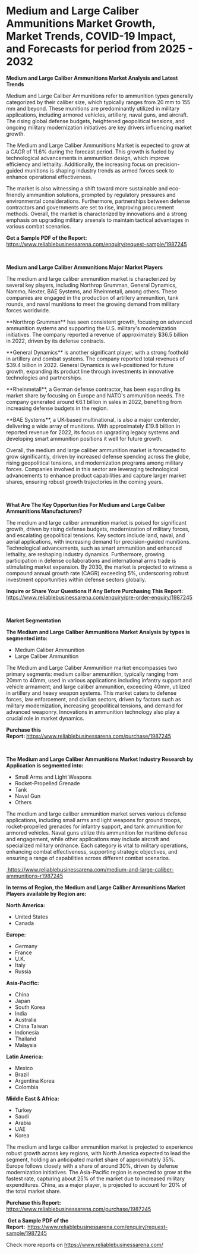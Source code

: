 <p><h1>Medium and Large Caliber Ammunitions Market Growth, Market Trends, COVID-19 Impact, and Forecasts for period from 2025 - 2032</h1></p><p><strong>Medium and Large Caliber Ammunitions Market Analysis and Latest Trends</strong></p>
<p><p>Medium and Large Caliber Ammunitions refer to ammunition types generally categorized by their caliber size, which typically ranges from 20 mm to 155 mm and beyond. These munitions are predominantly utilized in military applications, including armored vehicles, artillery, naval guns, and aircraft. The rising global defense budgets, heightened geopolitical tensions, and ongoing military modernization initiatives are key drivers influencing market growth.</p><p>The Medium and Large Caliber Ammunitions Market is expected to grow at a CAGR of 11.6% during the forecast period. This growth is fueled by technological advancements in ammunition design, which improve efficiency and lethality. Additionally, the increasing focus on precision-guided munitions is shaping industry trends as armed forces seek to enhance operational effectiveness. </p><p>The market is also witnessing a shift toward more sustainable and eco-friendly ammunition solutions, prompted by regulatory pressures and environmental considerations. Furthermore, partnerships between defense contractors and governments are set to rise, improving procurement methods. Overall, the market is characterized by innovations and a strong emphasis on upgrading military arsenals to maintain tactical advantages in various combat scenarios.</p></p>
<p><strong>Get a Sample PDF of the Report:&nbsp;</strong> <a href="https://www.reliablebusinessarena.com/enquiry/request-sample/1987245?utm_campaign=3041&utm_medium=2&utm_source=Github&utm_content=ia&utm_term=31032025&utm_id=medium-and-large-caliber-ammunitions">https://www.reliablebusinessarena.com/enquiry/request-sample/1987245</a></p>
<p>&nbsp;</p>
<p><strong>Medium and Large Caliber Ammunitions Major Market Players</strong></p>
<p><p>The medium and large caliber ammunition market is characterized by several key players, including Northrop Grumman, General Dynamics, Nammo, Nexter, BAE Systems, and Rheinmetall, among others. These companies are engaged in the production of artillery ammunition, tank rounds, and naval munitions to meet the growing demand from military forces worldwide.</p><p>**Northrop Grumman** has seen consistent growth, focusing on advanced ammunition systems and supporting the U.S. military's modernization initiatives. The company reported a revenue of approximately $36.5 billion in 2022, driven by its defense contracts.</p><p>**General Dynamics** is another significant player, with a strong foothold in artillery and combat systems. The company reported total revenues of $39.4 billion in 2022. General Dynamics is well-positioned for future growth, expanding its product line through investments in innovative technologies and partnerships.</p><p>**Rheinmetall**, a German defense contractor, has been expanding its market share by focusing on Europe and NATO's ammunition needs. The company generated around €6.1 billion in sales in 2022, benefiting from increasing defense budgets in the region.</p><p>**BAE Systems**, a UK-based multinational, is also a major contender, delivering a wide array of munitions. With approximately £19.8 billion in reported revenue for 2022, its focus on upgrading legacy systems and developing smart ammunition positions it well for future growth.</p><p>Overall, the medium and large caliber ammunition market is forecasted to grow significantly, driven by increased defense spending across the globe, rising geopolitical tensions, and modernization programs among military forces. Companies involved in this sector are leveraging technological advancements to enhance product capabilities and capture larger market shares, ensuring robust growth trajectories in the coming years.</p></p>
<p>&nbsp;</p>
<p><strong>What Are The Key Opportunities For Medium and Large Caliber Ammunitions Manufacturers?</strong></p>
<p><p>The medium and large caliber ammunition market is poised for significant growth, driven by rising defense budgets, modernization of military forces, and escalating geopolitical tensions. Key sectors include land, naval, and aerial applications, with increasing demand for precision-guided munitions. Technological advancements, such as smart ammunition and enhanced lethality, are reshaping industry dynamics. Furthermore, growing participation in defense collaborations and international arms trade is stimulating market expansion. By 2030, the market is projected to witness a compound annual growth rate (CAGR) exceeding 5%, underscoring robust investment opportunities within defense sectors globally.</p></p>
<p><strong>Inquire or Share Your Questions If Any Before Purchasing This Report:</strong> <a href="https://www.reliablebusinessarena.com/enquiry/pre-order-enquiry/1987245?utm_campaign=3041&utm_medium=2&utm_source=Github&utm_content=ia&utm_term=31032025&utm_id=medium-and-large-caliber-ammunitions">https://www.reliablebusinessarena.com/enquiry/pre-order-enquiry/1987245</a></p>
<p>&nbsp;</p>
<p><strong>Market Segmentation</strong></p>
<p><strong>The Medium and Large Caliber Ammunitions Market Analysis by types is segmented into:</strong></p>
<p><ul><li>Medium Caliber Ammunition</li><li>Large Caliber Ammunition</li></ul></p>
<p><p>The Medium and Large Caliber Ammunition market encompasses two primary segments: medium caliber ammunition, typically ranging from 20mm to 40mm, used in various applications including infantry support and vehicle armament; and large caliber ammunition, exceeding 40mm, utilized in artillery and heavy weapon systems. This market caters to defense forces, law enforcement, and civilian sectors, driven by factors such as military modernization, increasing geopolitical tensions, and demand for advanced weaponry. Innovations in ammunition technology also play a crucial role in market dynamics.</p></p>
<p><strong>Purchase this Report:&nbsp;</strong><a href="https://www.reliablebusinessarena.com/purchase/1987245?utm_campaign=3041&utm_medium=2&utm_source=Github&utm_content=ia&utm_term=31032025&utm_id=medium-and-large-caliber-ammunitions">https://www.reliablebusinessarena.com/purchase/1987245</a></p>
<p>&nbsp;</p>
<p><strong>The Medium and Large Caliber Ammunitions Market Industry Research by Application is segmented into:</strong></p>
<p><ul><li>Small Arms and Light Weapons</li><li>Rocket-Propelled Grenade</li><li>Tank</li><li>Naval Gun</li><li>Others</li></ul></p>
<p><p>The medium and large caliber ammunition market serves various defense applications, including small arms and light weapons for ground troops, rocket-propelled grenades for infantry support, and tank ammunition for armored vehicles. Naval guns utilize this ammunition for maritime defense and engagement, while other applications may include aircraft and specialized military ordnance. Each category is vital to military operations, enhancing combat effectiveness, supporting strategic objectives, and ensuring a range of capabilities across different combat scenarios.</p></p>
<p><a href="https://www.reliablebusinessarena.com/medium-and-large-caliber-ammunitions-r1987245?utm_campaign=3041&utm_medium=2&utm_source=Github&utm_content=ia&utm_term=31032025&utm_id=medium-and-large-caliber-ammunitions">&nbsp;https://www.reliablebusinessarena.com/medium-and-large-caliber-ammunitions-r1987245</a></p>
<p><strong>In terms of Region, the Medium and Large Caliber Ammunitions Market Players available by Region are:</strong></p>
<p>
    <p> <strong> North America: </strong>
        <ul>
            <li>United States</li>
            <li>Canada</li>
        </ul>
        </p> 
    <p> <strong> Europe: </strong>
        <ul>
            <li>Germany</li>
            <li>France</li>
            <li>U.K.</li>
            <li>Italy</li>
            <li>Russia</li>
        </ul>
        </p> 
    <p> <strong> Asia-Pacific: </strong>
        <ul>
            <li>China</li>
            <li>Japan</li>
            <li>South Korea</li>
            <li>India</li>
            <li>Australia</li>
            <li>China Taiwan</li>
            <li>Indonesia</li>
            <li>Thailand</li>
            <li>Malaysia</li>
        </ul>
        </p> 
    <p> <strong> Latin America: </strong>
        <ul>
            <li>Mexico</li>
            <li>Brazil</li>
            <li>Argentina Korea</li>
            <li>Colombia</li>
        </ul>
        </p> 
    <p> <strong> Middle East & Africa: </strong>
        <ul>
            <li>Turkey</li>
            <li>Saudi</li>
            <li>Arabia</li>
            <li>UAE</li>
            <li>Korea</li>
        </ul>
    </p>
    </p>
<p><p>The medium and large caliber ammunition market is projected to experience robust growth across key regions, with North America expected to lead the segment, holding an anticipated market share of approximately 35%. Europe follows closely with a share of around 30%, driven by defense modernization initiatives. The Asia-Pacific region is expected to grow at the fastest rate, capturing about 25% of the market due to increased military expenditures. China, as a major player, is projected to account for 20% of the total market share.</p></p>
<p><strong>Purchase this Report: </strong><a href="https://www.reliablebusinessarena.com/purchase/1987245?utm_campaign=3041&utm_medium=2&utm_source=Github&utm_content=ia&utm_term=31032025&utm_id=medium-and-large-caliber-ammunitions">https://www.reliablebusinessarena.com/purchase/1987245</a></p>
<p>&nbsp;<strong>Get a Sample PDF of the Report:&nbsp;&nbsp;</strong><a href="https://www.reliablebusinessarena.com/enquiry/request-sample/1987245?utm_campaign=3041&utm_medium=2&utm_source=Github&utm_content=ia&utm_term=31032025&utm_id=medium-and-large-caliber-ammunitions">https://www.reliablebusinessarena.com/enquiry/request-sample/1987245</a></p>
<p><strong></strong></p>
<p>Check more reports on <a href="https://www.reliablebusinessarena.com/?utm_campaign=3041&utm_medium=2&utm_source=Github&utm_content=ia&utm_term=31032025&utm_id=medium-and-large-caliber-ammunitions">https://www.reliablebusinessarena.com/</a></p>